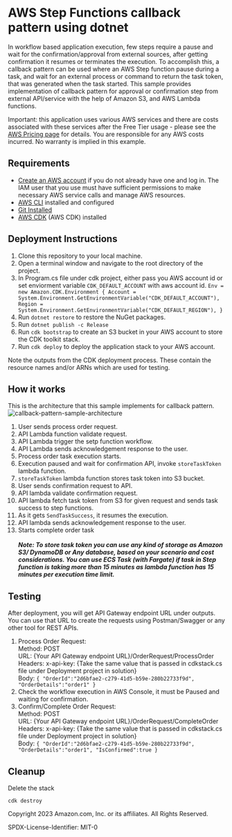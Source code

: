 # AWS Step Functions callback pattern using dotnet

In workflow based application execution, few steps require a pause and wait for the confirmation/approval from external sources, after getting confirmation it resumes or terminates the execution. To accomplish this, a callback pattern can be used where an AWS Step function pause during a task, and wait for an external process or command to return the task token, that was generated when the task started. This sample provides implementation of callback pattern for approval or confirmation step from external API/service with the help of Amazon S3, and AWS Lambda functions.

Important: this application uses various AWS services and there are costs associated with these services after the Free Tier usage - please see the [AWS Pricing page](https://aws.amazon.com/pricing/) for details. You are responsible for any AWS costs incurred. No warranty is implied in this example.

## Requirements

* [Create an AWS account](https://portal.aws.amazon.com/gp/aws/developer/registration/index.html) if you do not already have one and log in. The IAM user that you use must have sufficient permissions to make necessary AWS service calls and manage AWS resources.
* [AWS CLI](https://docs.aws.amazon.com/cli/latest/userguide/install-cliv2.html) installed and configured
* [Git Installed](https://git-scm.com/book/en/v2/Getting-Started-Installing-Git)
* [AWS CDK](https://docs.aws.amazon.com/cdk/v2/guide/work-with-cdk-csharp.html) (AWS CDK) installed

## Deployment Instructions

1. Clone this repository to your local machine.
2. Open a terminal window and navigate to the root directory of the project.
3. In Program.cs file under cdk project, either pass you AWS account id or set enviorment variable `CDK_DEFAULT_ACCOUNT` with aws account id.
   `
                Env = new Amazon.CDK.Environment
                {
                    Account = System.Environment.GetEnvironmentVariable("CDK_DEFAULT_ACCOUNT"),
                    Region = System.Environment.GetEnvironmentVariable("CDK_DEFAULT_REGION"),
                }
   `
4. Run `dotnet restore` to restore the NuGet packages.
5. Run `dotnet publish -c Release`
5. Run `cdk bootstrap` to create an S3 bucket in your AWS account to store the CDK toolkit stack.
5. Run `cdk deploy` to deploy the application stack to your AWS account.
 
 Note the outputs from the CDK deployment process. These contain the resource names and/or ARNs which are used for testing.

## How it works

This is the architecture that this sample implements for callback pattern.
![callback-pattern-sample-architecture](https://github.com/aws-samples/serverless-patterns/tree/main/sfn-callback-pattern-cdk-dotnet/src/blob/callback-pattern.png)

1. User sends process order request.
2. API Lambda function validate request.
3. API Lambda trigger the setp function workflow.
4. API Lambda sends acknowledgement response to the user.
5. Process order task execution starts.
6. Execution paused and wait for confirmation API, invoke `storeTaskToken` lambda function.
7. `storeTaskToken` lambda function stores task token into S3 bucket.
8. User sends confirmation request to API.
9. API lambda validate confirmation request.
10. API lambda fetch task token from S3 for given request and sends task success to step functions.
11. As it gets `SendTaskSuccess`, it resumes the execution.
12. API lambda sends acknowledgement response to the user.
13. Starts complete order task\
\
***Note: To store task token you can use any kind of storage as Amazon S3/ DynamoDB or Any database, based on your scenario and cost considerations. You can use ECS Task (with Fargate) if task in Step function is taking more than 15 minutes as lambda function has 15 minutes per execution time limit.***


## Testing

After deployment, you will get API Gateway endpoint URL under outputs. You can use that URL to create the requests using Postman/Swagger or any other tool for REST APIs.

1. Process Order Request:\
Method: POST\
URL: {Your API Gateway endpoint URL}/OrderRequest/ProcessOrder\
Headers: x-api-key: {Take the same value that is passed in cdkstack.cs file under Deployment project in solution}\
Body:
    `{
    "OrderId":"2d6bfae2-c279-41d5-b59e-280b22733f9d",
    "OrderDetails":"order1"
    }`
2. Check the workflow execution in AWS Console, it must be Paused and waiting for confirmation.
3. Confirm/Complete Order Request:\
Method: POST\
URL: {Your API Gateway endpoint URL}/OrderRequest/CompleteOrder\
Headers: x-api-key: {Take the same value that is passed in cdkstack.cs file under Deployment project in solution}\
Body:
    `{
    "OrderId":"2d6bfae2-c279-41d5-b59e-280b22733f9d",
    "OrderDetails":"order1",
    "IsConfirmed":true
    }`

## Cleanup

Delete the stack

`cdk destroy`

Copyright 2023 Amazon.com, Inc. or its affiliates. All Rights Reserved.

SPDX-License-Identifier: MIT-0
